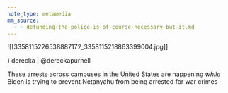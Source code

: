 ```yaml
---
note_type: metamedia
mm_source:
  - - defunding-the-police-is-of-course-necessary-but-it.md
---
```


![[3358115226538887172_3358115218863399004.jpg]]

) derecka
| @dereckapurnell

These arrests across campuses in the
United States are happening *while*
Biden is trying to prevent Netanyahu
from being arrested for war crimes

